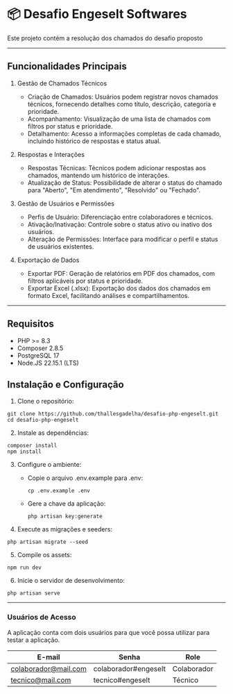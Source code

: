 # 📦 Desafio Engeselt Softwares

Este projeto contém a resolução dos chamados do desafio proposto

---
## Funcionalidades Principais
1. Gestão de Chamados Técnicos
    - Criação de Chamados: Usuários podem registrar novos chamados técnicos, fornecendo detalhes como título, descrição, categoria e prioridade.
    - Acompanhamento: Visualização de uma lista de chamados com filtros por status e prioridade.
    - Detalhamento: Acesso a informações completas de cada chamado, incluindo histórico de respostas e status atual.

2. Respostas e Interações
    - Respostas Técnicas: Técnicos podem adicionar respostas aos chamados, mantendo um histórico de interações.
    - Atualização de Status: Possibilidade de alterar o status do chamado para "Aberto", "Em atendimento", "Resolvido" ou "Fechado".

3. Gestão de Usuários e Permissões
    - Perfis de Usuário: Diferenciação entre colaboradores e técnicos.
    - Ativação/Inativação: Controle sobre o status ativo ou inativo dos usuários.
    - Alteração de Permissões: Interface para modificar o perfil e status de usuários existentes.

4. Exportação de Dados
    - Exportar PDF: Geração de relatórios em PDF dos chamados, com filtros aplicáveis por status e prioridade.
    - Exportar Excel (.xlsx): Exportação dos dados dos chamados em formato Excel, facilitando análises e compartilhamentos.
---

## Requisitos

- PHP >= 8.3
- Composer 2.8.5
- PostgreSQL 17
- Node.JS 22.15.1 (LTS)

## Instalação e Configuração
1. Clone o repositório:
```
git clone https://github.com/thallesgadelha/desafio-php-engeselt.git
cd desafio-php-engeselt
```

2. Instale as dependências:
```
composer install
npm install
```

3. Configure o ambiente:
    - Copie o arquivo .env.example para .env:
        ```
        cp .env.example .env
        ```
    - Gere a chave da aplicação:
        ```
        php artisan key:generate
        ```

4. Execute as migrações e seeders:
```
php artisan migrate --seed
```

5. Compile os assets:
```
npm run dev
```

6. Inicie o servidor de desenvolvimento:
```
php artisan serve
```

---

### Usuários de Acesso

A aplicação conta com dois usuários para que você possa utilizar para testar a aplicação.

E-mail | Senha | Role
------ | ----- | ------
colaborador@mail.com | colaborador#engeselt | Colaborador
tecnico@mail.com | tecnico#engeselt | Técnico
